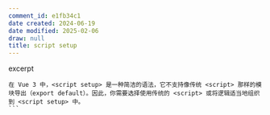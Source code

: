```yaml
---
comment_id: e1fb34c1
date created: 2024-06-19
date modified: 2025-02-06
draw: null
title: script setup
---
```

excerpt

<!-- more -->

````
在 Vue 3 中，<script setup> 是一种简洁的语法，它不支持像传统 <script> 那样的模块导出（export default）。因此，你需要选择使用传统的 <script> 或将逻辑适当地组织到 <script setup> 中。
```
